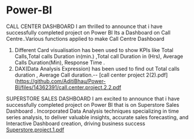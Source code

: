 # Power-BI
CALL CENTER DASHBOARD
I am thrilled to announce that i have successfully completed project on Power BI Its a Dashboard on Call Centre..Various functions applied to make Call Centre Dashboard
1) Different Card visualisation has been used to show KPIs like Total Calls,Total calls Duration in(min.) ,Total call Duration in (Hrs), Average Calls Duration(Min), Response Time .
2) DAX(Data Analysis Expression) has been used to find out Total calls duration , Average Call duration.--        [call center project 2(2).pdf](https://github.com/AditiBhau/Power-BI/files/14362391/call.center.project.2.2.pdf 


SUPERSTORE SALES DASHBOARD
 I am excited to announce that i have successfully completed project on Power BI that is on Superstore Sales Dashboard .
Incorporated Data Analysis techniques specializing in time series analysis, to deliver valuable insights, accurate sales forecasting, and Interactive Dashboard creation, driving business success
[Superstore.project.1.pdf](https://github.com/AditiBhau/Power-BI/files/14362432/Superstore.project.1.pdf)
